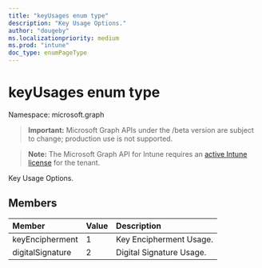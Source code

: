 ```yaml
---
title: "keyUsages enum type"
description: "Key Usage Options."
author: "dougeby"
ms.localizationpriority: medium
ms.prod: "intune"
doc_type: enumPageType
---
```


# keyUsages enum type

Namespace: microsoft.graph

> **Important:** Microsoft Graph APIs under the /beta version are subject to change; production use is not supported.

> **Note:** The Microsoft Graph API for Intune requires an [active Intune license](https://go.microsoft.com/fwlink/?linkid=839381) for the tenant.

Key Usage Options.

## Members
|Member|Value|Description|
|:---|:---|:---|
|keyEncipherment|1|Key Encipherment Usage.|
|digitalSignature|2|Digital Signature Usage.|




